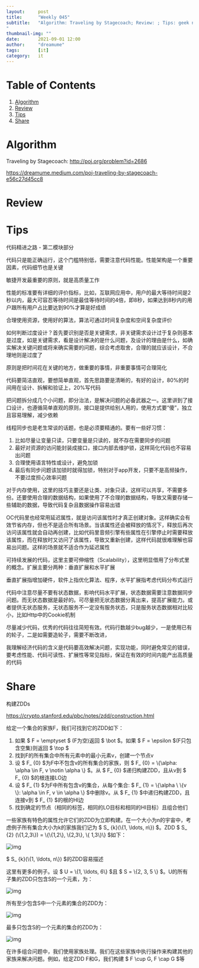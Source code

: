 ```yaml
---
layout:     post
title:      "Weekly 045"
subtitle:   "Algorithm: Traveling by Stagecoach; Review: ; Tips: geek nots; Share: Constructing ZDDs
"
thumbnail-img: ""
date:       2021-09-01 12:00
author:     "dreamume"
tags: 		[it]
category:   it
---
```

<head>
    <script src="https://cdn.mathjax.org/mathjax/latest/MathJax.js?config=TeX-AMS-MML_HTMLorMML" type="text/javascript"></script>
    <script type="text/x-mathjax-config">
        MathJax.Hub.Config({
            tex2jax: {
            skipTags: ['script', 'noscript', 'style', 'textarea', 'pre'],
            inlineMath: [['$','$']]
            }
        });
    </script>
</head>

# Table of Contents

1.  [Algorithm](#orgc60049d)
2.  [Review](#org6f8da5e)
3.  [Tips](#org9ff1ff3)
4.  [Share](#org6e1430a)


<a id="orgc60049d"></a>

# Algorithm

Traveling by Stagecoach: <http://poj.org/problem?id=2686>

<https://dreamume.medium.com/poj-traveling-by-stagecoach-e56c27d45cc8>


<a id="org6f8da5e"></a>

# Review


<a id="org9ff1ff3"></a>

# Tips

代码精进之路 - 第二模块部分

代码只是能正确运行，这个门槛特别低，需要注意代码性能。性能架构是一个重要因素，代码细节也是关键

敏捷开发最重要的原则，就是高质量工作

性能的标准要有详细的评价指标，比如，互联网应用中，用户的最大等待时间是2秒以内，最大可容忍等待时间是最佳等待时间的4倍，即8秒，如果达到8秒内的用户跟所有用户占比要达到90%才算是好成绩

合理使用资源，使用好的算法，算法可通过时间复杂度和空间复杂度评价

如何判断过度设计？首先要识别是否是关键需求，非关键需求设计过于复杂则基本是过度，如是关键需求，看是设计解决的是什么问题，及设计的理由是什么，如确实解决关键问题或将来确实需要的问题，综合考虑取舍，合理的就应该设计，不合理地则是过度了

原则是把时间花在关键的地方，做重要的事情，非重要事情可合理简化

代码要简洁直观，要想简单直观，首先思路要是清晰的，有好的设计，80%的时间用在设计、拆解和验证上，20%写代码

把问题拆分成几个小问题，即分治法，是解决问题的必备武器之一。这里讲到了接口设计，也遵循简单直观的原则，接口是提供给别人用的，使用方式要“傻”，独立且容易理解，减少依赖

线程同步也是老生常谈的话题，也是必须要精通的。要有一些好习惯：

1.  比如尽量让变量只读，只要变量是只读的，就不存在需要同步的问题
2.  最好对资源的访问能封装成接口，接口内部去维护锁，这样简化代码也不容易出问题
3.  合理使用语言特性或设计，避免加锁
4.  最后有同步问题该加锁时就得加锁，特别对于app开发，只要不是高频操作，不要过度担心效率问题

对于内存使用，这里的技巧主要还是让类、对象只读，这样可以共享，不需要多份。还要使用合理的数据结构，如果使用了不合理的数据结构，导致又需要存储一些辅助的数据，导致代码复杂且数据操作容易出错

OC代码里也经常用延迟属性，就是访问该属性时才真正创建对象。这样确实会有效节省内存，但也不是适合所有场景。当该属性还会被释放的情况下，释放后再次访问该属性就会自动再创建，比如代码里音频引擎有些属性在引擎停止时需要释放该属性，而在释放时又访问了该属性，导致又重新创建，这样代码就很难理解也容易出问题。这样的场景就不适合作为延迟属性

可持续发展的代码，这里主要可伸缩性（Scalability），这里明显借用了分布式里的概念。扩展主要分两种：垂直扩展和水平扩展

垂直扩展指增加硬件，软件上指优化算法、程序，水平扩展指考虑代码分布式运行

代码中注意尽量不要有状态数据，影响代码水平扩展，状态数据需要注意数据同步问题。而无状态数据是最好的。可尽量把无状态数据分离出来，提高扩展能力。或者提供无状态服务，无状态服务不一定没有服务状态，只是服务状态数据相对比较小，比如Http中的Cookie机制

尽量减少代码，优秀的代码往往简短有效。代码行数越少bug越少，一是使用已有的轮子，二是如需要造轮子，需要不断改进，

我理解经济代码的含义是代码要高效解决问题，实现功能，同时避免常见的错误，要考虑性能、代码可读性、扩展性等常见指标，保证在有效的时间内能产出高质量的代码


<a id="org6e1430a"></a>

# Share

构建ZDDs

<https://crypto.stanford.edu/pbc/notes/zdd/construction.html>

给定一个集合的家族F，我们可找到它的ZDD如下：

1.  如果 $ F = \\emptyset $ (F为空)返回 $ \\bot $。如果 $ F = \\epsilon $(F只包含空集)则返回 $ \\top $
2.  找到F的所有集合中所有元素中的最小元素v，创建一个节点v
3.  设 $ F_ {0} $为F中不包含v的所有集合的家族，则 $ F_ {0} = \\{\\alpha: \\alpha \\in F, v \\notin \\alpha \\} $。从 $ F_ {0} $递归构建ZDD，且从v到 $ F_ {0} $的根连接LO边
4.  设 $ F_ {1} $为F中所有包含v的集合，从每个集合: $ F_ {1} = \\{\\alpha \\ \\{v \\}: \\alpha \\in F, v \\in \\alpha \\} $中删除v。从 $ F_ {1} $中递归构建ZDD，且连接v到 $ F_ {1} $的根的HI边
5.  找到确定的节点（相同的标签，相同的LO目标和相同的HI目标）且组合他们

一些家族有特色的属性允许它们的ZDD为立即构建。在一个大小为n的宇宙中，考虑例子所有集合大小为k的家族我们记为 $ S_ {k}(\\{1, \\ldots, n\\}) $。ZDD $ S_ {2} (\\{1,2,3\\}) = \\{\\{1,2\\}, \\{2,3\\}, \\{ 1,3\\}\\} $如下：

![img](../img/example_zdd_of_size_2.png)

$ S_ {k}(\\{1, \\ldots, n\\}) $的ZDD容易描述

这里有更多的例子。设 $ U = \\{1, \\ldots, 6\\} $且 $ S = \\{2, 3, 5 \\} $。U的所有子集的ZDD只包含S的一个元素，为：

![img](../img/construct_zdd_example_of_con2.png)

所有至少包含S中一个元素的集合的ZDD为：

![img](../img/construct_zdd_examples_con3.png)

最多只包含S的一个元素的集合的ZDD为：

![img](../img/construct_zdd_examples_con4.png)

在许多组合问题中，我们使用家族处理。我们在这些家族中执行操作来构建其他的家族来解决问题。例如，给定ZDD F和G，我们构建 $ F \\cup G, F \\cap G $等

